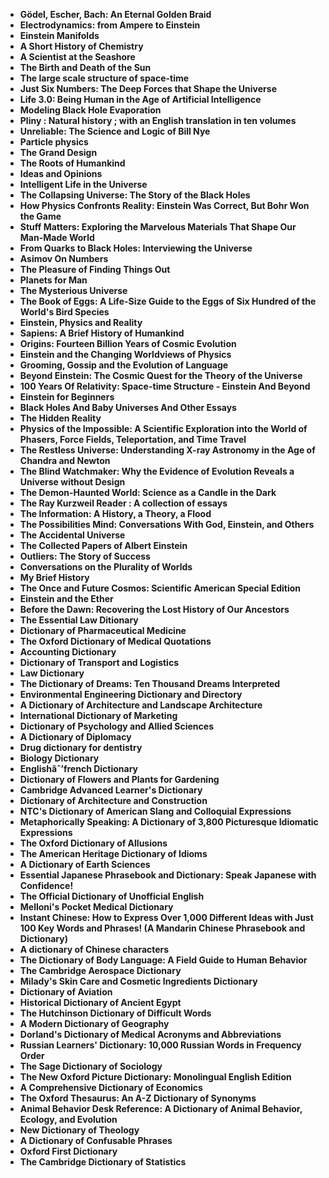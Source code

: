 <ul>

                             

 <li><b><a target="_blank" href="img/dic(1).pdf" style="text-decoration:none;">Gödel, Escher, Bach: An Eternal Golden Braid</a></b></li>

 <li><b><a target="_blank" href="img/dic(2).pdf" style="text-decoration:none;">Electrodynamics: from Ampere to Einstein</a></b></li>

<li><b><a target="_blank" href="img/dic(3).pdf" style="text-decoration:none;">Einstein Manifolds</a></b></li>
 <li><b><a target="_blank" href="img/dic(4).pdf" style="text-decoration:none;">A Short History of Chemistry</a></b></li>                              
<li><b><a target="_blank" href="img/dic(5).pdf" style="text-decoration:none;">A Scientist at the Seashore</a></b></li>
<li><b><a target="_blank" href="img/dic(6).pdf" style="text-decoration:none;">The Birth and Death of the Sun</a></b></li>
 <li><b><a target="_blank" href="img/dic(7).pdf" style="text-decoration:none;">The large scale structure of space-time</a></b></li>

 <li><b><a target="_blank" href="img/dic(8).pdf" style="text-decoration:none;"> Just Six Numbers: The Deep Forces that Shape the Universe </a></b></li>
   <li><b><a target="_blank" href="img/dic(9).pdf" style="text-decoration:none;">Life 3.0: Being Human in the Age of Artificial Intelligence</a></b></li>                             
 <li><b><a target="_blank" href="img/dic(10).pdf" style="text-decoration:none;">Modeling Black Hole Evaporation </a></b></li>                              
<li><b><a target="_blank" href="img/dic(11).pdf" style="text-decoration:none;">Pliny : Natural history ; with an English translation in ten volumes</a></b></li>
<li><b><a target="_blank" href="img/dic(12).pdf" style="text-decoration:none;">Unreliable: The Science and Logic of Bill Nye</a></b></li>
<li><b><a target="_blank" href="img/dic(13).pdf" style="text-decoration:none;">Particle physics</a></b></li>
                              
<li><b><a target="_blank" href="img/dic(14).pdf" style="text-decoration:none;">The Grand Design</a></b></li>
<li><b><a target="_blank" href="img/dic(15).pdf" style="text-decoration:none;">The Roots of Humankind</a></b></li>



<li><b><a target="_blank" href="img/dic(16).pdf" style="text-decoration:none;">Ideas and Opinions</a></b></li>

  <li><b><a target="_blank" href="img/dic(17).pdf" style="text-decoration:none;">Intelligent Life in the Universe</a></b></li>   
  
<li><b><a target="_blank" href="img/dic(18).pdf" style="text-decoration:none;">The Collapsing Universe: The Story of the Black Holes</a></b></li> 
<li><b><a target="_blank" href="img/dic(19).pdf" style="text-decoration:none;">How Physics Confronts Reality: Einstein Was Correct, But Bohr Won the Game</a></b></li> 

<li><b><a target="_blank" href="img/dic(20).pdf" style="text-decoration:none;">Stuff Matters: Exploring the Marvelous Materials That Shape Our Man-Made World </a></b></li>

<li><b><a target="_blank" href="img/dic(21).pdf" style="text-decoration:none;">From Quarks to Black Holes: Interviewing the Universe</a></b></li>
<li><b><a target="_blank" href="img/dic(22).pdf" style="text-decoration:none;">Asimov On Numbers</a></b></li> 
 <li><b><a target="_blank" href="img/dic(23).pdf" style="text-decoration:none;">The Pleasure of Finding Things Out</a></b></li> 
 

   <li><b><a target="_blank" href="img/dic(24).pdf" style="text-decoration:none;">Planets for Man</a></b></li>
 
   <li><b><a target="_blank" href="img/dic(25).pdf" style="text-decoration:none;">The Mysterious Universe</a></b></li>                              
 <li><b><a target="_blank" href="img/dic(26).pdf" style="text-decoration:none;">The Book of Eggs: A Life-Size Guide to the Eggs of Six Hundred of the World's Bird Species</a></b></li>
 
   
 
   <li><b><a target="_blank" href="img/dic(28).pdf" style="text-decoration:none;">Einstein, Physics and Reality </a></b></li>
 
   <li><b><a target="_blank" href="img/dic(29).pdf" style="text-decoration:none;">Sapiens: A Brief History of Humankind </a></b></li>                              

  <li><b><a target="_blank" href="img/dic(30).pdf" style="text-decoration:none;">Origins: Fourteen Billion Years of Cosmic Evolution</a></b></li>
 
   <li><b><a target="_blank" href="img/dic(31).pdf" style="text-decoration:none;">Einstein and the Changing Worldviews of Physics</a></b></li> 
    <li><b><a target="_blank" href="img/dic(32).pdf" style="text-decoration:none;">Grooming, Gossip and the Evolution of Language</a></b></li> 

   <li><b><a target="_blank" href="img/dic(33).pdf" style="text-decoration:none;">Beyond Einstein: The Cosmic Quest for the Theory
of the Universe</a></b></li>                              

  <li><b><a target="_blank" href="img/dic(34).pdf" style="text-decoration:none;">100 Years Of Relativity: Space-time Structure - Einstein And Beyond</a></b></li> 
 

  <li><b><a target="_blank" href="img/dic(36).pdf" style="text-decoration:none;">Einstein for Beginners</a></b></li> 
 
<li><b><a target="_blank" href="img/dic(37).pdf" style="text-decoration:none;">Black Holes And Baby Universes And Other Essays</a></b></li>
 <li><b><a target="_blank" href="img/dic(38).pdf" style="text-decoration:none;">The Hidden Reality</a></b></li>
<li><b><a target="_blank" href="img/dic(39).pdf" style="text-decoration:none;">Physics of the Impossible: A Scientific Exploration into the World of Phasers, Force Fields, Teleportation, and Time Travel</a></b></li>
 <li><b><a target="_blank" href="img/dic(40).pdf" style="text-decoration:none;">The Restless Universe: Understanding X-ray Astronomy in the Age of Chandra and Newton</a></b></li>                              
<li><b><a target="_blank" href="img/dic(41).pdf" style="text-decoration:none;">The Blind Watchmaker: Why the Evidence of Evolution Reveals a Universe without Design</a></b></li>
<li><b><a target="_blank" href="img/dic(42).pdf" style="text-decoration:none;">The Demon-Haunted World: Science as a Candle in the Dark </a></b></li>
 
  <li><b><a target="_blank" href="img/dic(43).pdf" style="text-decoration:none;">The Ray Kurzweil Reader : A collection of essays</a></b></li>
 <li><b><a target="_blank" href="img/dic(44).pdf" style="text-decoration:none;">The Information: A History, a Theory, a Flood</a></b></li>
   <li><b><a target="_blank" href="img/dic(45).pdf" style="text-decoration:none;">The Possibilities Mind: Conversations With God,
Einstein, and Others</a></b></li>                             
                             
<li><b><a target="_blank" href="img/dic(47).pdf" style="text-decoration:none;">The Accidental Universe</a></b></li>
<li><b><a target="_blank" href="img/dic(48).pdf" style="text-decoration:none;">The Collected Papers of Albert Einstein</a></b></li>

<li><b><a target="_blank" href="img/dic(49).pdf" style="text-decoration:none;">Outliers: The Story of Success </a></b></li>
                              
<li><b><a target="_blank" href="img/dic(50).pdf" style="text-decoration:none;">Conversations on the Plurality of Worlds</a></b></li>
<li><b><a target="_blank" href="img/dic(51).pdf" style="text-decoration:none;">My Brief History </a></b></li>

<li><b><a target="_blank" href="img/dic(53).pdf" style="text-decoration:none;">The Once and Future Cosmos: Scientific American Special Edition </a></b></li>
 
<li><b><a target="_blank" href="img/dic(54).pdf" style="text-decoration:none;">Einstein and the Ether </a></b></li>

<li><b><a target="_blank" href="img/dic(55).pdf" style="text-decoration:none;">Before the Dawn: Recovering the Lost History of Our Ancestors</a></b></li>
 
  <li><b><a target="_blank" href="img/dic(56).pdf" style="text-decoration:none;">The Essential Law Ditionary </a></b></li>                              

  <li><b><a target="_blank" href="img/dic(57).pdf" style="text-decoration:none;">Dictionary of Pharmaceutical Medicine </a></b></li>
 
   <li><b><a target="_blank" href="img/dic(58).pdf" style="text-decoration:none;">The Oxford Dictionary of Medical Quotations </a></b></li>
 
 
  <li><b><a target="_blank" href="img/dic(60).pdf" style="text-decoration:none;">Accounting Dictionary </a></b></li>
 
   <li><b><a target="_blank" href="img/dic(61).pdf" style="text-decoration:none;">Dictionary of Transport and Logistics</a></b></li>
 
   <li><b><a target="_blank" href="img/dic(62).pdf" style="text-decoration:none;">Law Dictionary </a></b></li>
 
   <li><b><a target="_blank" href="img/dic(63).pdf" style="text-decoration:none;">The Dictionary of Dreams: Ten Thousand Dreams Interpreted</a></b></li>                              

  <li><b><a target="_blank" href="img/dic(64).pdf" style="text-decoration:none;">Environmental Engineering Dictionary and Directory</a></b></li>
 
   <li><b><a target="_blank" href="img/dic(65).pdf" style="text-decoration:none;">A Dictionary of Architecture and Landscape Architecture </a></b></li> 
 
   <li><b><a target="_blank" href="img/dic(67).pdf" style="text-decoration:none;">International Dictionary of Marketing</a></b></li>                              

  <li><b><a target="_blank" href="img/dic(68).pdf" style="text-decoration:none;">Dictionary of Psychology and Allied Sciences</a></b></li> 
 
  
   <li><b><a target="_blank" href="img/dic(69).pdf" style="text-decoration:none;">A Dictionary of Diplomacy</a></b></li>                              

  <li><b><a target="_blank" href="img/dic(70).pdf" style="text-decoration:none;">Drug dictionary for dentistry </a></b></li> 
  
 
 <li><b><a target="_blank" href="img/dic(71).pdf" style="text-decoration:none;">Biology Dictionary</a></b></li>
 
 <li><b><a target="_blank" href="img/dic(72).pdf" style="text-decoration:none;">Englishâˆ’french Dictionary</a></b></li> 
 
 
 <li><b><a target="_blank" href="img/dic(73).pdf" style="text-decoration:none;">Dictionary of Flowers and Plants for Gardening </a></b></li>
  <li><b><a target="_blank" href="img/dic(74).pdf" style="text-decoration:none;">Cambridge Advanced Learner's Dictionary</a></b></li>
                           
<li><b><a target="_blank" href="img/dic(76).rar" style="text-decoration:none;">Dictionary of Architecture and Construction</a></b></li>

 <li><b><a target="_blank" href="img/dic(1).pdf" style="text-decoration:none;">NTC's Dictionary of American Slang and Colloquial Expressions</a></b></li> 
 
 
 <li><b><a target="_blank" href="img/dic(7).pdf" style="text-decoration:none;">Metaphorically Speaking: A Dictionary of 3,800 Picturesque Idiomatic Expressions </a></b></li>
  <li><b><a target="_blank" href="img/dic(19).pdf" style="text-decoration:none;">The Oxford Dictionary of Allusions</a></b></li>


 <li><b><a target="_blank" href="img/dic(22).pdf" style="text-decoration:none;">The American Heritage Dictionary of Idioms</a></b></li> 
 
 
 <li><b><a target="_blank" href="img/dic(23).pdf" style="text-decoration:none;">A Dictionary of Earth Sciences </a></b></li>
  <li><b><a target="_blank" href="img/dic(32).pdf" style="text-decoration:none;">Essential Japanese Phrasebook and Dictionary: Speak Japanese with Confidence!</a></b></li>

 <li><b><a target="_blank" href="img/dic(59).pdf" style="text-decoration:none;">The Official Dictionary of Unofficial English</a></b></li>
  <li><b><a target="_blank" href="img/dic(75).pdf" style="text-decoration:none;">Melloni's Pocket Medical Dictionary</a></b></li>

 <li><b><a target="_blank" href="img/dic(66).pdf" style="text-decoration:none;">Instant Chinese: How to Express Over 1,000 Different Ideas with Just 100 Key Words and Phrases! (A Mandarin Chinese Phrasebook and Dictionary) </a></b></li>
  <li><b><a target="_blank" href="img/dic(77).pdf" style="text-decoration:none;">A dictionary of Chinese characters</a></b></li>

 <li><b><a target="_blank" href="img/dic(78).pdf" style="text-decoration:none;">The Dictionary of Body Language: A Field Guide to Human Behavior</a></b></li>
  <li><b><a target="_blank" href="img/dic(79).pdf" style="text-decoration:none;">The Cambridge Aerospace Dictionary</a></b></li>
  <li><b><a target="_blank" href="img/dic(80).pdf" style="text-decoration:none;">Milady's Skin Care and Cosmetic Ingredients Dictionary</a></b></li>
  
  
  <li><b><a target="_blank" href="img/dic(81).pdf" style="text-decoration:none;">Dictionary of Aviation </a></b></li>
  <li><b><a target="_blank" href="img/dic(82).pdf" style="text-decoration:none;">Historical Dictionary of Ancient Egypt</a></b></li>

 <li><b><a target="_blank" href="img/dic(83).pdf" style="text-decoration:none;">The Hutchinson Dictionary of Difficult Words</a></b></li>
  <li><b><a target="_blank" href="img/dic(84).rar" style="text-decoration:none;"> A Modern Dictionary of Geography</a></b></li>
  <li><b><a target="_blank" href="img/dic(85).pdf" style="text-decoration:none;">Dorland's Dictionary of Medical Acronyms and Abbreviations</a></b></li> 
  
   <li><b><a target="_blank" href="img/dic(86).pdf" style="text-decoration:none;">Russian Learners' Dictionary: 10,000 Russian Words in Frequency Order</a></b></li>  
  
<li><b><a target="_blank" href="img/dic(87).pdf" style="text-decoration:none;">The Sage Dictionary of Sociology</a></b></li> 
  
   <li><b><a target="_blank" href="img/dic(88).pdf" style="text-decoration:none;">The New Oxford Picture Dictionary: Monolingual English Edition</a></b></li>  
  
 <li><b><a target="_blank" href="img/dic(89).pdf" style="text-decoration:none;">A Comprehensive Dictionary of Economics</a></b></li> 
  
   <li><b><a target="_blank" href="img/dic(90).pdf" style="text-decoration:none;">The Oxford Thesaurus: An A-Z Dictionary of Synonyms</a></b></li>  
  
<li><b><a target="_blank" href="img/dic(91).pdf" style="text-decoration:none;">Animal Behavior Desk Reference: A Dictionary of Animal Behavior, Ecology, and Evolution</a></b></li>  
  
 <li><b><a target="_blank" href="img/dic(92).pdf" style="text-decoration:none;">New Dictionary of Theology</a></b></li> 
  
   <li><b><a target="_blank" href="img/dic(93).pdf" style="text-decoration:none;">A Dictionary of Confusable Phrases</a></b></li> 
  
   
 <li><b><a target="_blank" href="img/dic(94).pdf" style="text-decoration:none;">Oxford First Dictionary </a></b></li> 
  
   <li><b><a target="_blank" href="img/dic(95).pdf" style="text-decoration:none;">The Cambridge Dictionary of Statistics</a></b></li>  
 </ul>
